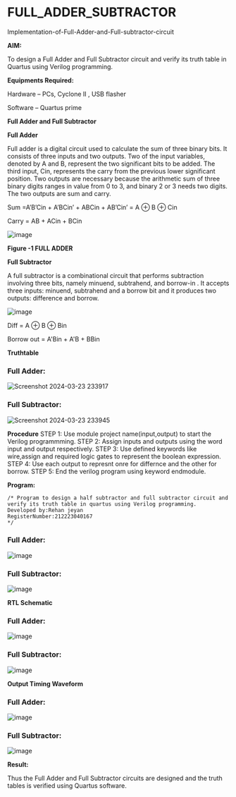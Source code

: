 # FULL_ADDER_SUBTRACTOR

Implementation-of-Full-Adder-and-Full-subtractor-circuit

**AIM:**

To design a Full Adder and Full Subtractor circuit and verify its truth table in Quartus using Verilog programming.

**Equipments Required:**

Hardware – PCs, Cyclone II , USB flasher

Software – Quartus prime

**Full Adder and Full Subtractor**

**Full Adder**

Full adder is a digital circuit used to calculate the sum of three binary bits. It consists of three inputs and two outputs. Two of the input variables, denoted by A and B, represent the two significant bits to be added. The third input, Cin, represents the carry from the previous lower significant position. Two outputs are necessary because the arithmetic sum of three binary digits ranges in value from 0 to 3, and binary 2 or 3 needs two digits. The two outputs are sum and carry.

Sum =A’B’Cin + A’BCin’ + ABCin + AB’Cin’ = A ⊕ B ⊕ Cin 

Carry = AB + ACin + BCin

![image](https://github.com/naavaneetha/FULL_ADDER_SUBTRACTOR/assets/154305477/0f30ba51-5ffb-4198-845f-18e054f675e7)

**Figure -1 FULL ADDER**

**Full Subtractor**

A full subtractor is a combinational circuit that performs subtraction involving three bits, namely minuend, subtrahend, and borrow-in . It accepts three inputs: minuend, subtrahend and a borrow bit and it produces two outputs: difference and borrow.

![image](https://github.com/naavaneetha/FULL_ADDER_SUBTRACTOR/assets/154305477/02b24f51-ab51-4304-9ad6-7b81ffc1ead5)

Diff = A ⊕ B ⊕ Bin 

Borrow out = A'Bin + A'B + BBin

**Truthtable**
### Full Adder:
![Screenshot 2024-03-23 233917](https://github.com/Aadithya2201/FULL_ADDER_SUBTRACTOR/assets/145917810/68b6f7f5-1d76-46ec-a7ee-259a45cad994)

### Full Subtractor:
![Screenshot 2024-03-23 233945](https://github.com/Aadithya2201/FULL_ADDER_SUBTRACTOR/assets/145917810/5a3e012b-20ca-4b24-85b6-e29a45bcee6a)

**Procedure**
  STEP 1: Use module project name(input,output) to start the Verilog programmming.
  STEP 2: Assign inputs and outputs using the word input and output respectively. 
  STEP 3: Use defined keywords like wire,assign and required logic gates to represent the boolean expression. 
  STEP 4: Use each output to represnt onre for differnce and the other for borrow. STEP 5: End the verilog program using keyword endmodule.

**Program:**
```
/* Program to design a half subtractor and full subtractor circuit and verify its truth table in quartus using Verilog programming.
Developed by:Rehan jeyan
RegisterNumber:212223040167
*/
```
### Full Adder:
![image](https://github.com/RehanJeyan/FULL_ADDER_SUBTRACTOR/assets/165877134/c2adaa2c-8402-40bb-80c9-7e0c5f783b33)


### Full Subtractor:
![image](https://github.com/RehanJeyan/FULL_ADDER_SUBTRACTOR/assets/165877134/109d8fba-a7b2-4369-b749-f5bbf5fc4f66)

**RTL Schematic**
### Full Adder:
![image](https://github.com/RehanJeyan/FULL_ADDER_SUBTRACTOR/assets/165877134/f503201c-40fc-42e3-b970-4ea0ee372e95)


### Full Subtractor:
![image](https://github.com/RehanJeyan/FULL_ADDER_SUBTRACTOR/assets/165877134/ac96933b-f7fe-4b95-a9cd-c11741739451)


**Output Timing Waveform**
### Full Adder:
![image](https://github.com/RehanJeyan/FULL_ADDER_SUBTRACTOR/assets/165877134/4a4d0013-642f-480c-ac0a-3e764455c868)


### Full Subtractor:
![image](https://github.com/RehanJeyan/FULL_ADDER_SUBTRACTOR/assets/165877134/43c3079e-1109-493b-a418-9f5014f3802c)


**Result:**

Thus the Full Adder and Full Subtractor circuits are designed and the truth tables is verified using Quartus software.



